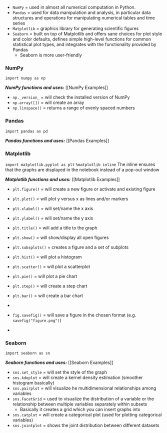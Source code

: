 - ``NumPy`` = used in almost all numerical computation in Python.  
- ``Pandas`` = used for data manipulation and analysis, in particular data structures and operations for manipulating numerical tables and time series
- ``Matplotlib`` = graphics library for generating scientific figures
- ``Seaborn`` = built on top of Matplotlib and offers sane choices for plot style and color defaults, defines simple high-level functions for common statistical plot types, and integrates with the functionality provided by Pandas
	- Seaborn is more user-friendly


### NumPy
``import numpy as np``

***NumPy functions and uses:***
[[NumPy Examples]]
- ``np._version_`` = will check the installed version of NumPy
- ``np.array([])`` = will create an array
- ``np.linspace()`` = returns a range of evenly spaced numbers


### Pandas
``import pandas as pd``

***Pandas functions and uses:***
[[Pandas Examples]]


### Matplotlib
``import matplotlib.pyplot as plt``
``%matplotlib inline``
The inline ensures that the graphs are displayed in the notebook instead of a pop-out window

***Matplotlib functions and uses:***
[[Matplotlib Examples]]
- ``plt.figure()`` = will create a new figure or activate and existing figure
- ``plt.plot()`` = will plot y versus x as lines and/or markers
- ``plt.xlabel()`` = will set/name the x axis
- ``plt.ylabel()`` = will set/name the y axis
- ``plt.title()`` = will add a title to the graph
- ``plt.show()`` = will show/display all open figures
- ``plt.subsplots()`` = creates a figure and a set of subplots
- ``plt.hist()`` = will plot a histogram
- ``plt.scatter()`` = will plot a scatterplot
- ``plt.pie()`` = will plot a pie chart
- ``plt.step()`` = will create a step chart
- ``plt.bar()`` = will create a bar chart
- 

- ``fig.savefig()`` = will save a figure in the chosen format (e.g. ``savefig("figure.png")``)
- 



### Seaborn
``import seaborn as sn``

***Seaborn functions and uses:***
[[Seaborn Examples]]
- ``sns.set_style`` = will set the style of the graph
- ``sns.kdeplot`` = will create a kernel density estimation (smoother histogram basically)
- ``sns.pairplot`` = will visualize he multidimensional relationships among variables
- ``sns.FacetGrid`` = used to visualize the distribution of a variable or the relationship between multiple variables separately within subsets
	- Basically it creates a grid which you can insert graphs into
- ``sns.catplot`` = will create a categorical plot (used for plotting categorical variables)
- ``sns.jointplot`` = shows the joint distribution between  different datasets
